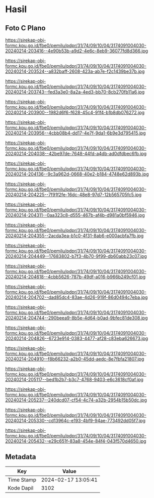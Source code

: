 # Hasil

## Foto C Plano

https://sirekap-obj-formc.kpu.go.id/fbe0/pemilu/pdpr/31/74/09/10/04/3174091004030-20240214-203416--4e90b53b-a9d2-4e6c-8eb9-36077fd8d366.jpg

https://sirekap-obj-formc.kpu.go.id/fbe0/pemilu/pdpr/31/74/09/10/04/3174091004030-20240214-203524--a832baff-2608-423a-ab7e-f2c1439be37b.jpg

https://sirekap-obj-formc.kpu.go.id/fbe0/pemilu/pdpr/31/74/09/10/04/3174091004030-20240214-203743--fed3a3e0-8a2a-4ed3-bb70-8cb270fb11a6.jpg

https://sirekap-obj-formc.kpu.go.id/fbe0/pemilu/pdpr/31/74/09/10/04/3174091004030-20240214-203900--1982d6f6-f628-45c4-91f4-b1b8db076272.jpg

https://sirekap-obj-formc.kpu.go.id/fbe0/pemilu/pdpr/31/74/09/10/04/3174091004030-20240214-203956--4cbb08b4-dd17-4e7f-9da1-6b9e3d795415.jpg

https://sirekap-obj-formc.kpu.go.id/fbe0/pemilu/pdpr/31/74/09/10/04/3174091004030-20240214-204038--42be97de-7648-44fd-a4db-ad0dfdbec6fb.jpg

https://sirekap-obj-formc.kpu.go.id/fbe0/pemilu/pdpr/31/74/09/10/04/3174091004030-20240214-204136--9c3a962d-0668-40e2-b184-4748e62d893b.jpg

https://sirekap-obj-formc.kpu.go.id/fbe0/pemilu/pdpr/31/74/09/10/04/3174091004030-20240214-204225--7f91f2fe-16dc-48e8-97d7-12b565705fc5.jpg

https://sirekap-obj-formc.kpu.go.id/fbe0/pemilu/pdpr/31/74/09/10/04/3174091004030-20240214-204311--0aa323c8-d555-467b-af4b-d981a0bf5946.jpg

https://sirekap-obj-formc.kpu.go.id/fbe0/pemilu/pdpr/31/74/09/10/04/3174091004030-20240214-204355--2acda3ea-b1c0-4f31-8ab6-e000acbfa7fb.jpg

https://sirekap-obj-formc.kpu.go.id/fbe0/pemilu/pdpr/31/74/09/10/04/3174091004030-20240214-204449--17683802-b7f3-4b70-9f99-db60abb23c07.jpg

https://sirekap-obj-formc.kpu.go.id/fbe0/pemilu/pdpr/31/74/09/10/04/3174091004030-20240214-204618--4cbb5626-787b-49df-a016-b966b249cf01.jpg

https://sirekap-obj-formc.kpu.go.id/fbe0/pemilu/pdpr/31/74/09/10/04/3174091004030-20240214-204702--dad85dc4-83ae-4d26-919f-86d0494c7eba.jpg

https://sirekap-obj-formc.kpu.go.id/fbe0/pemilu/pdpr/31/74/09/10/04/3174091004030-20240214-204744--290beea9-8b5e-4d64-b0ad-9bfec81de308.jpg

https://sirekap-obj-formc.kpu.go.id/fbe0/pemilu/pdpr/31/74/09/10/04/3174091004030-20240214-204826--6723e914-0383-4477-af28-c83eba626673.jpg

https://sirekap-obj-formc.kpu.go.id/fbe0/pemilu/pdpr/31/74/09/10/04/3174091004030-20240214-204910--f8b66232-a2b0-45dd-aedc-8e7fbfa21807.jpg

https://sirekap-obj-formc.kpu.go.id/fbe0/pemilu/pdpr/31/74/09/10/04/3174091004030-20240214-205117--bed1b2b7-b3c7-4768-9403-e6c3618cf0af.jpg

https://sirekap-obj-formc.kpu.go.id/fbe0/pemilu/pdpr/31/74/09/10/04/3174091004030-20240214-205237--240dcd07-cf54-4c74-a32b-2954b15b50dc.jpg

https://sirekap-obj-formc.kpu.go.id/fbe0/pemilu/pdpr/31/74/09/10/04/3174091004030-20240214-205330--cd13964c-e193-4bf9-94ae-773492dd05f7.jpg

https://sirekap-obj-formc.kpu.go.id/fbe0/pemilu/pdpr/31/74/09/10/04/3174091004030-20240214-205432--e29c651f-83a8-454e-84f4-043f570d4650.jpg


## Metadata

| Key        | Value               |
| ---------- | ------------------- |
| Time Stamp | 2024-02-17 13:05:41 |
| Kode Dapil | 3102                |



